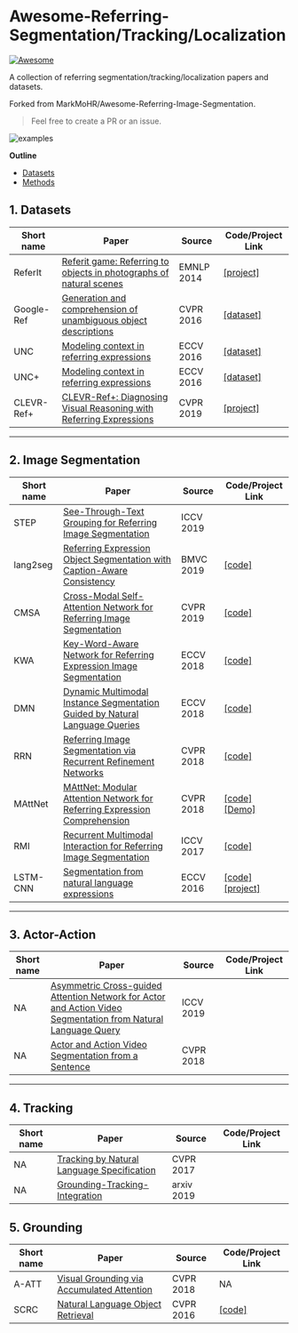 # Awesome-Referring-Segmentation/Tracking/Localization

[![Awesome](https://cdn.rawgit.com/sindresorhus/awesome/d7305f38d29fed78fa85652e3a63e154dd8e8829/media/badge.svg)](https://github.com/sindresorhus/awesome)


A collection of referring segmentation/tracking/localization papers and datasets.

Forked from MarkMoHR/Awesome-Referring-Image-Segmentation.

> Feel free to create a PR or an issue.

![examples](https://github.com/MarkMoHR/Awesome-Referring-Image-Segmentation/blob/master/teaser.png)


**Outline**

- [Datasets](#1-datasets)
- [Methods](#2-methods)

## 1. Datasets

| Short name | Paper | Source | Code/Project Link  |
| --- | --- | --- | --- |
| ReferIt | [Referit game: Referring to objects in photographs of natural scenes](https://www.aclweb.org/anthology/D14-1086) | EMNLP 2014 | [[project]](http://tamaraberg.com/referitgame/) |
| Google-Ref | [Generation and comprehension of unambiguous object descriptions](https://www.cv-foundation.org/openaccess/content_cvpr_2016/papers/Mao_Generation_and_Comprehension_CVPR_2016_paper.pdf) | CVPR 2016 | [[dataset]](https://github.com/mjhucla/Google_Refexp_toolbox) |
| UNC | [Modeling context in referring expressions](https://arxiv.org/pdf/1608.00272) | ECCV 2016 | [[dataset]](https://github.com/lichengunc/refer) |
| UNC+ | [Modeling context in referring expressions](https://arxiv.org/pdf/1608.00272) | ECCV 2016 | [[dataset]](https://github.com/lichengunc/refer) |
| CLEVR-Ref+ | [CLEVR-Ref+: Diagnosing Visual Reasoning with Referring Expressions](https://arxiv.org/pdf/1901.00850.pdf) | CVPR 2019 | [[project]](https://cs.jhu.edu/~cxliu/2019/clevr-ref+) |


---

## 2. Image Segmentation

| Short name | Paper | Source | Code/Project Link  |
| --- | --- | --- | --- |
| STEP | [See-Through-Text Grouping for Referring Image Segmentation](http://openaccess.thecvf.com/content_ICCV_2019/papers/Chen_See-Through-Text_Grouping_for_Referring_Image_Segmentation_ICCV_2019_paper.pdf) | ICCV 2019 |  |
| lang2seg | [Referring Expression Object Segmentation with Caption-Aware Consistency](https://arxiv.org/pdf/1910.04748.pdf) | BMVC 2019 | [[code]](https://github.com/wenz116/lang2seg) |
| CMSA | [Cross-Modal Self-Attention Network for Referring Image Segmentation](https://arxiv.org/pdf/1904.04745.pdf) | CVPR 2019 | [[code]](https://github.com/lwye/CMSA-Net) |
| KWA | [Key-Word-Aware Network for Referring Expression Image Segmentation](http://openaccess.thecvf.com/content_ECCV_2018/papers/Hengcan_Shi_Key-Word-Aware_Network_for_ECCV_2018_paper.pdf) | ECCV 2018 | [[code]](https://github.com/shihengcan/key-word-aware-network-pycaffe) |
| DMN | [Dynamic Multimodal Instance Segmentation Guided by Natural Language Queries](http://openaccess.thecvf.com/content_ECCV_2018/papers/Edgar_Margffoy-Tuay_Dynamic_Multimodal_Instance_ECCV_2018_paper.pdf) | ECCV 2018 | [[code]](https://github.com/BCV-Uniandes/DMS) |
| RRN | [Referring Image Segmentation via Recurrent Refinement Networks](http://openaccess.thecvf.com/content_cvpr_2018/papers/Li_Referring_Image_Segmentation_CVPR_2018_paper.pdf) | CVPR 2018 | [[code]](https://github.com/liruiyu/referseg_rrn) |
| MAttNet | [MAttNet: Modular Attention Network for Referring Expression Comprehension](http://openaccess.thecvf.com/content_cvpr_2018/papers/Yu_MAttNet_Modular_Attention_CVPR_2018_paper.pdf) | CVPR 2018 | [[code]](https://github.com/lichengunc/MAttNet) [[Demo]](http://vision2.cs.unc.edu/refer/comprehension) |
| RMI | [Recurrent Multimodal Interaction for Referring Image Segmentation](http://openaccess.thecvf.com/content_ICCV_2017/papers/Liu_Recurrent_Multimodal_Interaction_ICCV_2017_paper.pdf) | ICCV 2017 | [[code]](https://github.com/chenxi116/TF-phrasecut-public) |
| LSTM-CNN | [Segmentation from natural language expressions](https://arxiv.org/pdf/1603.06180.pdf) | ECCV 2016 | [[code]](https://github.com/ronghanghu/text_objseg) [[project]](http://ronghanghu.com/text_objseg/) |

---

## 3. Actor-Action
| Short name | Paper | Source | Code/Project Link  |
| --- | --- | --- | --- |
| NA | [Asymmetric Cross-guided Attention Network for Actor and Action Video Segmentation from Natural Language Query](http://openaccess.thecvf.com/content_ICCV_2019/papers/Wang_Asymmetric_Cross-Guided_Attention_Network_for_Actor_and_Action_Video_Segmentation_ICCV_2019_paper.pdf) | ICCV 2019 |  |
| NA | [Actor and Action Video Segmentation from a Sentence](https://arxiv.org/pdf/1803.07485.pdf) | CVPR 2018 |  |

---

## 4. Tracking
| Short name | Paper | Source | Code/Project Link  |
| --- | --- | --- | --- |
| NA | [Tracking by Natural Language Specification](http://openaccess.thecvf.com/content_cvpr_2017/papers/Li_Tracking_by_Natural_CVPR_2017_paper.pdf) | CVPR 2017 |  |
| NA | [Grounding-Tracking-Integration](https://arxiv.org/pdf/1912.06316.pdf) | arxiv 2019 |  |



## 5. Grounding
| Short name | Paper | Source | Code/Project Link  |
| --- | --- | --- | --- |
| A-ATT | [Visual Grounding via Accumulated Attention](http://openaccess.thecvf.com/content_cvpr_2018/papers/Deng_Visual_Grounding_via_CVPR_2018_paper.pdf) | CVPR 2018 | NA |
| SCRC | [Natural Language Object Retrieval](https://arxiv.org/pdf/1511.04164.pdf) | CVPR 2016 | [[code]](https://github.com/ronghanghu/natural-language-object-retrieval)  |


